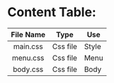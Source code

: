 # Content Table:
| File Name | Type     | Use   |
|:---------:|----------|-------|
| main.css  | Css file | Style |
| menu.css  | Css file | Menu  |
| body.css  | Css file | Body  |
